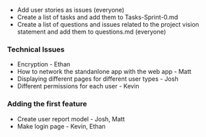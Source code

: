  - Add user stories as issues (everyone)
 - Create a list of tasks and add them to Tasks-Sprint-0.md
 - Create a list of questions and issues related to the project vision statement and add them to questions.md (everyone)

### Technical Issues
- Encryption - Ethan
- How to network the standanlone app with the web app - Matt
- Displaying different pages for different user types - Josh
- Different permissions for each user - Kevin

### Adding the first feature
- Create user report model - Josh, Matt
- Make login page - Kevin, Ethan
